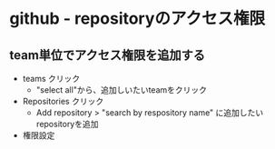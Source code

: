 # github - repositoryのアクセス権限





## team単位でアクセス権限を追加する

* teams クリック
    * "select all"から、追加しいたいteamをクリック
* Repositories クリック
    * Add repository > "search by respository name" に追加したいrepositoryを追加
* 権限設定

